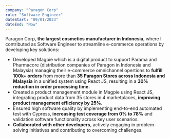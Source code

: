 ```yaml
---
company: "Paragon Corp"
role: "Software Engineer"
dateStart: "09/01/2023"
dateEnd: "Now"
---
```


Paragon Corp, **the largest cosmetics manufacturer in Indonesia**, where I contributed as Software Engineer to streamline e-commerce operations by developing key solutions:

- Developed Magpie which is a digital product to support Parama and Pharmacore (distribution companies of Paragon in Indonesia and Malaysia) managing their e-commerce omnichannel opertions to **fulfill 100k+ orders** from more than **35 Paragon Stores across Indonesia and Malaysia** in a unified system using React JS, resulting in a **30% reduction in order processing time.**
- Created a product management module in Magpie using React JS, integrating product data from 35 stores in 4 marketplaces, **improving product management efficiency by 25%.**
- Ensured high software quality by implementing end-to-end automated test with Cypress, **increasing test coverage from 0% to 78%** and validation software functionality across key user scenarios.
- **Collaborated with other developers**, actively engaging in problem-solving initiatives and contributing to overcoming challenges.
